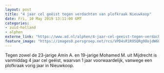 ```yaml
---
layout: post
title: "4 jaar cel geëist tegen verdachten van plofkraak Nieuwkoop"
date: Fri, 10 May 2019 13:11:00 GMT
categories: 
- zuid-holland 
- alphen 
externe_link: "https://www.ad.nl/alphen/4-jaar-cel-geeist-tegen-verdachten-van-plofkraak-nieuwkoop~a3574985/"
feature_image: "https://images0.persgroep.net/rcs/VPD4sR1R95QRg98ojdW6O1qSjhg/diocontent/136686960/_fitwidth/400/?appId=21791a8992982cd8da851550a453bd7f&quality=0.7"
---
```


Tegen zowel de 23-jarige Amin A. en 19-jarige Mohamed M. uit Mijdrecht is vanmiddag 4 jaar cel geëist, waarvan 1 jaar voorwaardelijk, vanwege een plofkraak vorig jaar in Nieuwkoop.
